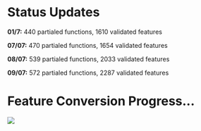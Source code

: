# Status Updates

__01/7:__ 440 partialed functions, 1610 validated features

__07/07:__ 470 partialed functions, 1654 validated features

__08/07:__ 539 partialed functions, 2033 validated features

__09/07:__ 572 partialed functions, 2287 validated features

# Feature Conversion Progress...
![](https://geps.dev/progress/32)

